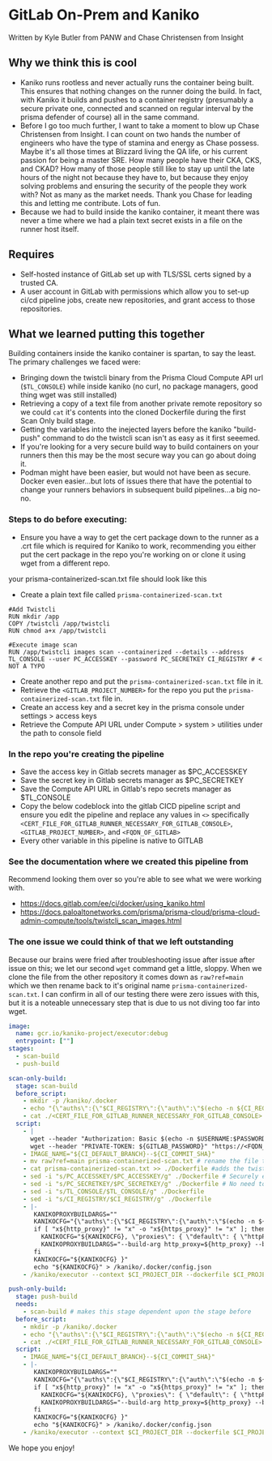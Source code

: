 # GitLab On-Prem and Kaniko

Written by Kyle Butler from PANW and Chase Christensen from Insight


## Why we think this is cool

* Kaniko runs rootless and never actually runs the container being built. This ensures that nothing changes on the runner doing the build. In fact, with Kaniko it builds and pushes to a container registry (presumably a secure private one, connected and scanned on regular interval by the prisma defender of course) all in the same command.
* Before I go too much further, I want to take a moment to blow up Chase Christensen from Insight. I can count on two hands the number of engineers who have the type of stamina and energy as Chase possess. Maybe it's all those times at Blizzard living the QA life, or his current passion for being a master SRE. How many people have their CKA, CKS, and CKAD? How many of those people still like to stay up until the late hours of the night not because they have to, but because they enjoy solving problems and ensuring the security of the people they work with? Not as many as the market needs. Thank you Chase for leading this and letting me contribute. Lots of fun. 
* Because we had to build inside the kaniko container, it meant there was never a time where we had a plain text secret exists in a file on the runner host itself.  
## Requires

* Self-hosted instance of GitLab set up with TLS/SSL certs signed by a trusted CA.
* A user account in GitLab with permissions which allow you to set-up ci/cd pipeline jobs, create new repositories, and grant access to those repositories. 

## What we learned putting this together

Building containers inside the kaniko container is spartan, to say the least. The primary challenges we faced were:

* Bringing down the twistcli binary from the Prisma Cloud Compute API url (`$TL_CONSOLE`) while inside kaniko (no curl, no package managers, good thing wget was still installed)
* Retrieving a copy of a text file from another private remote repository so we could `cat` it's contents into the cloned Dockerfile during the first Scan Only build stage. 
* Getting the variables into the inejected layers before the kaniko "build-push" command to do the twistcli scan isn't as easy as it first seeemed. 
* If you're looking for a very secure build way to build containers on your runners then this may be the most secure way you can go about doing it. 
* Podman might have been easier, but would not have been as secure. Docker even easier...but lots of issues there that have the potential to change your runners behaviors in subsequent build pipelines...a big no-no. 

### Steps to do before executing:

* Ensure you have a way to get the cert package down to the runner as a .crt file which is required for Kaniko to work, recommending you either put the cert package in the repo you're working on or clone it using wget from a different repo. 

your prisma-containerized-scan.txt file should look like this

* Create a plain text file called `prisma-containerized-scan.txt`


```
#Add Twistcli
RUN mkdir /app
COPY /twistcli /app/twistcli
RUN chmod a+x /app/twistcli

#Execute image scan
RUN /app/twistcli images scan --containerized --details --address TL_CONSOLE --user PC_ACCESSKEY --password PC_SECRETKEY CI_REGISTRY # < NOT A TYPO
```


* Create another repo and put the `prisma-containerized-scan.txt` file in it. 
* Retrieve the `<GITLAB_PROJECT_NUMBER>` for the repo you put the `prisma-containerized-scan.txt` file in. 
* Create an access key and a secret key in the prisma console under settings > access keys
* Retrieve the Compute API URL under Compute > system > utilities under the path to console field

### In the repo you're creating the pipeline

* Save the access key in Gitlab secrets manager as $PC_ACCESSKEY
* Save the secret key in Gitlab secrets manager as $PC_SECRETKEY
* Save the Compute API URL in Gitlab's repo secrets manager as $TL_CONSOLE
* Copy the below codeblock into the gitlab CICD pipeline script and ensure you edit the pipeline and replace any values in `<>` specifically `<CERT_FILE_FOR_GITLAB_RUNNER_NECESSARY_FOR_GITLAB_CONSOLE>`, `<GITLAB_PROJECT_NUMBER>`, and `<FQDN_OF_GITLAB>`
* Every other variable in this pipeline is native to GITLAB

### See the documentation where we created this pipeline from 

Recommend looking them over so you're able to see what we were working with. 

* https://docs.gitlab.com/ee/ci/docker/using_kaniko.html 
* https://docs.paloaltonetworks.com/prisma/prisma-cloud/prisma-cloud-admin-compute/tools/twistcli_scan_images.html


### The one issue we could think of that we left outstanding

Because our brains were fried after troubleshooting issue after issue after issue on this; we let our second `wget` command get a little, sloppy. When we clone the file from the other repository it comes down as `raw?ref=main` which we then rename back to it's original name `prisma-containerized-scan.txt`. I can confirm in all of our testing there were zero issues with this, but it is a noteable unnecessary step that is due to us not diving too far into wget. 

```yaml
image:
  name: gcr.io/kaniko-project/executor:debug
  entrypoint: [""]
stages:
  - scan-build
  - push-build

scan-only-build:
  stage: scan-build
  before_script:
    - mkdir -p /kaniko/.docker
    - echo "{\"auths\":{\"$CI_REGISTRY\":{\"auth\":\"$(echo -n ${CI_REGISTRY_USER}:${CI_REGISTRY_PASSWORD} | base64 | tr -d '\n')\"}}}" > /kaniko/.docker/config.json
    - cat ./<CERT_FILE_FOR_GITLAB_RUNNER_NECESSARY_FOR_GITLAB_CONSOLE>  >> /kaniko/ssl/certs/additional-ca-cert-bundle.crt
  script:
    - |
      wget --header "Authorization: Basic $(echo -n $USERNAME:$PASSWORD | base64 | tr -d '\n')" "$CONSOLE/api/v1/util/twistcli"; chmod a+x twistcli; # brings down the twistcli tool
      wget --header "PRIVATE-TOKEN: ${GITLAB_PASSWORD}" "https://<FQDN_OF_GITLAB>/api/v4/projects/<GITLAB_PROJECT_NUMBER>/repository/files/prisma-containerized-scan.txt/raw?ref=main" # GITLAB_PASSWORD/TOKEN needs global permissions or at least permissions to pull from other repos. Only applies to private repos
    - IMAGE_NAME="${CI_DEFAULT_BRANCH}--${CI_COMMIT_SHA}"
    - mv raw?ref=main prisma-containerized-scan.txt # rename the file that comes down ----needs to be updated and fixed. Probably issue with the wget command.
    - cat prisma-containerized-scan.txt >> ./Dockerfile #adds the twistcli container scanning file to the Dockerfile prior to the build
    - sed -i "s/PC_ACCESSKEY/$PC_ACCESSKEY/g" ./Dockerfile # Securely ensures that the env variables are injected only when the build happens. 
    - sed -i "s/PC_SECRETKEY/$PC_SECRETKEY/g" ./Dockerfile # No need to store anything sensitive in the other repo that contains the prisma-containerized-scan.txt file
    - sed -i "s/TL_CONSOLE/$TL_CONSOLE/g" ./Dockerfile
    - sed -i "s/CI_REGISTRY/$CI_REGISTRY/g" ./Dockerfile
    - |-
       KANIKOPROXYBUILDARGS=""
       KANIKOCFG="{\"auths\":{\"$CI_REGISTRY\":{\"auth\":\"$(echo -n ${CI_REGISTRY_USER}:${CI_REGISTRY_PASSWORD} | base64 | tr -d '\n')\"}}}"
       if [ "x${http_proxy}" != "x" -o "x${https_proxy}" != "x" ]; then
         KANIKOCFG="${KANIKOCFG}, \"proxies\": { \"default\": { \"httpProxy\": \"${http_proxy}\", \"httpsProxy\": \"${https_proxy}\", \"noProxy\": \"${no_proxy}\"}}"
         KANIKOPROXYBUILDARGS="--build-arg http_proxy=${http_proxy} --build-arg https_proxy=${https_proxy} --build-arg no_proxy=${no_proxy}"
       fi
       KANIKOCFG="${KANIKOCFG} }"
       echo "${KANIKOCFG}" > /kaniko/.docker/config.json
    - /kaniko/executor --context $CI_PROJECT_DIR --dockerfile $CI_PROJECT_DIR/Dockerfile $KANIKOPROXYBUILDARGS --no-push #builds the container without pushing to container repo

push-only-build:
  stage: push-build
  needs:
    - scan-build # makes this stage dependent upon the stage before
  before_script:
    - mkdir -p /kaniko/.docker
    - echo "{\"auths\":{\"$CI_REGISTRY\":{\"auth\":\"$(echo -n ${CI_REGISTRY_USER}:${CI_REGISTRY_PASSWORD} | base64 | tr -d '\n')\"}}}" > /kaniko/.docker/config.json
    - cat ./<CERT_FILE_FOR_GITLAB_RUNNER_NECESSARY_FOR_GITLAB_CONSOLE> >> /kaniko/ssl/certs/additional-ca-cert-bundle.crt
  script:
    - IMAGE_NAME="${CI_DEFAULT_BRANCH}--${CI_COMMIT_SHA}"
    - |-
       KANIKOPROXYBUILDARGS=""
       KANIKOCFG="{\"auths\":{\"$CI_REGISTRY\":{\"auth\":\"$(echo -n ${CI_REGISTRY_USER}:${CI_REGISTRY_PASSWORD} | base64 | tr -d '\n')\"}}}"
       if [ "x${http_proxy}" != "x" -o "x${https_proxy}" != "x" ]; then
         KANIKOCFG="${KANIKOCFG}, \"proxies\": { \"default\": { \"httpProxy\": \"${http_proxy}\", \"httpsProxy\": \"${https_proxy}\", \"noProxy\": \"${no_proxy}\"}}"
         KANIKOPROXYBUILDARGS="--build-arg http_proxy=${http_proxy} --build-arg https_proxy=${https_proxy} --build-arg no_proxy=${no_proxy}"
       fi
       KANIKOCFG="${KANIKOCFG} }"
       echo "${KANIKOCFG}" > /kaniko/.docker/config.json
    - /kaniko/executor --context $CI_PROJECT_DIR --dockerfile $CI_PROJECT_DIR/Dockerfile $KANIKOPROXYBUILDARGS --destination $CI_REGISTRY_IMAGE:$IMAGE_NAME # Pushes the scanned container to controlled artifact repo/container reg
```

We hope you enjoy!
